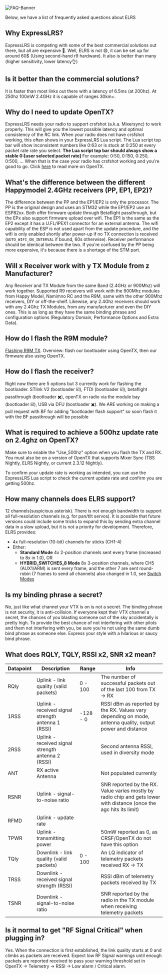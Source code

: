 ![FAQ-Banner](https://raw.githubusercontent.com/ExpressLRS/ExpressLRS-Hardware/master/img/faq.png)

Below, we have a list of frequently asked questions about ELRS

## Why ExpressLRS?

ExpressLRS is competing with some of the best commercial solutions out there, but all are expensive 🙁. Well, ELRS is not 😄, it can be set up for around 60$ (Using second-hand r9 hardware). It also is better than many (higher sensitivity, lower latency👌)

## Is it better than the commercial solutions?

It is faster than most links out there with a latency of 6.5ms (at 200hz). At 250hz 100mW 2.4GHz it is capable of ranges 30km+.

## Why do I need to update OpenTX?

ExpressLRS needs your radio to support crsfshot (a.k.a. Mixersync) to work properly.
This will give you the lowest possible latency and optimal consistency of the RC link.
When your radio does not have crsfshot working, this often shows in your ExpressLRS Lua script.
The Lua script top bar will show inconsistent numbers like 0:63 or is stuck at 0:250 at every packet rate rate you select.
**The Lua script top bar should always show a stable 0:[user selected packet rate]**
For example: 0:50, 0:150, 0:250, 0:500, ...
When that is the case your radio has crsfshot working and you're good to go. Click [here](/Docs/quick-start/otx-cfg) to read more on OpenTX.

## What's the difference between the different Happymodel 2.4GHz receivers (PP, EP1, EP2)?

The difference between the PP and the EP1/EP2 is only the processor. The PP is the original design and uses an STM32 while the EP1/EP2 use an ESP82xx. Both offer firmware update through Betaflight passthrough, but the EPx also support firmware upload over wifi. The EP1 is the same as the EP2 except it has a U.FL/IPEX1 connector for an external antenna. The wifi capability of the ESP is not used apart from the update procedure, and the wifi is only enabled shortly after power-up if no TX connection is received (`AUTO_WIFI_ON_INTERVAL` if bound, 60s otherwise). Receiver performance should be identical between the two.
If you're confused by the PP being more expensive, it's because there is a shortage of the STM part.

## Will x Receiver work with y TX Module from z Manufacturer?

Any Receiver and TX Module from the same Band (2.4GHz or 900Mhz) will work together. Supported R9 receivers will work with the 900Mhz modules from Happy Model, Namimno RC and the R9M, same with the other 900Mhz receivers, DIY or off-the-shelf. Likewise, any 2.4Ghz receivers should work with any 2.4Ghz TX Modules, from any manufacturer and even the DIY ones. This is as long as they have the same binding phrase and configuration options (Regulatory Domain, Performance Options and Extra Data).

## How do I flash the R9M module?

[Flashing R9M TX](/Docs/quick-start/flashing-elrs/#flashing-via-opentx-requires-opentx-2312). Overview: flash our bootloader using OpenTX, then our firmware also using OpenTX.

## How do I flash the receiver?

Right now there are 5 options but 3 currently work for flashing the bootloader. STlink V2 (bootloader ☑️), FTDI (bootloader ☑️), betaflight passthrough (bootloader ✖️), openTX on radio via the module bay (bootloader ☑️), USB via DFU (bootloader ✖️). We ARE working on making a pull request with BF for adding ”bootloader flash support“ so soon flash it with the BF passthrough will be possible

## What is required to achieve a 500hz update rate on 2.4ghz on OpenTX?

Make sure to enable the "Use_500hz" option when you flash the TX and RX. You must also be on a version of OpenTX that supports Mixer Sync (TBS Nightly, ELRS Nightly, or current 2.3.12 Nightly).

To confirm your update rate is working as intended, you can use the ExpressLRS Lua script to check the current update rate and confirm you are getting 500hz.

## How many channels does ELRS support?
12 channels(suspicious asterisk). There is not enough bandwidth to support all full-resolution channels (e.g. for pan/tilt servos). It is possible that future versions could include some tricks to expand this by sending extra channel data in a slow upload, but it is not a priority for development. Therefore, ELRS provides:
  * 4x full-resolution (10-bit) channels for sticks (CH1-4)
  * Either:
    * **Standard Mode** 4x 2-position channels sent every frame (increased to 8x in 1.0), OR
    * **HYBRID_SWITCHES_8 Mode** 8x 3-position channels, where CH5 (AUX1/ARM) is sent every frame, and the other 7 are sent round-robin (7 frames to send all channels) also changed in 1.0, see [Switch Modes](/Docs/software/switch-config)

## Is my binding phrase a secret?

No, just like what channel your VTX is on is not a secret. The binding phrase is not security, it is anti-collision. If everyone kept their VTX channel a secret, the chances of you blasting someone out of the sky accidentally is pretty high. To provide the best chance of not interfering with other pilots and them not interfering with you, be sure you're not using the same dumb bind phrase as someone else. Express your style with a hilarious or saucy bind phrase.

## What does RQLY, TQLY, RSSI x2, SNR x2 mean?

| Datapoint| Description   |   Range | Info |
|------|-----------------------------------------|---|---|
| RQly | Uplink - link quality (valid packets)                |  0 - 100  | The number of successful packets out of the last 100 from TX → RX |
| 1RSS | Uplink - received signal strength antenna 1 (RSSI)   | -128 - 0  | RSSI dBm as reported by the RX. Values vary depending on mode, antenna quality, output power and distance |
| 2RSS | Uplink - received signal strength antenna 2 (RSSI)   |           | Second antenna RSSI, used in diversity mode |
| ANT  | RX active Antenna                                    |           | Not populated currently |
| RSNR | Uplink - signal-to-noise ratio                       |           | SNR reported by the RX. Value varies mostly by radio chip and gets lower with distance (once the agc hits its limit)|
| RFMD | Uplink - update rate                                 |           |  |
| TPWR | Uplink - transmitting power                          |           | 50mW reported as 0, as CRSF/OpenTX do not have this option |
| TQly | Downlink - link quality (valid packets)              |  0 - 100  | An LQ indicator of telemetry packets received RX → TX |
| TRSS | Downlink - received signal strength (RSSI)           |           | RSSI dBm of telemetry packets received by TX |
| TSNR | Downlink - signal-to-noise ratio                     |           | SNR reported by the radio in the TX module when receiving telemetry packets |


## Is it normal to get "RF Signal Critical" when plugging in?
Yes. When the connection is first established, the link quality starts at 0 and climbs as packets are received. Expect low RF Signal warnings until enough packets are reported received to pass your warning threshold set in OpenTX -> Telemetry -> RSSI -> Low alarm / Critical alarm.